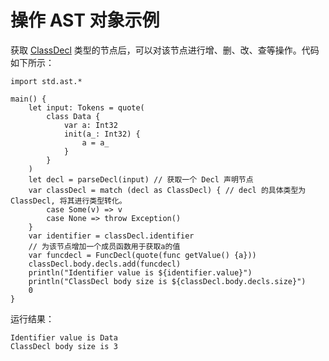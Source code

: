 # 操作 AST 对象示例

获取 [ClassDecl](../ast_package_api/ast_package_classes.md#class-classdecl) 类型的节点后，可以对该节点进行增、删、改、查等操作。代码如下所示：

<!-- verify -->

```cangjie
import std.ast.*

main() {
    let input: Tokens = quote(
        class Data {
            var a: Int32
            init(a_: Int32) {
                a = a_
            }
        }
    )
    let decl = parseDecl(input) // 获取一个 Decl 声明节点
    var classDecl = match (decl as ClassDecl) { // decl 的具体类型为 ClassDecl, 将其进行类型转化。
        case Some(v) => v
        case None => throw Exception()
    }
    var identifier = classDecl.identifier
    // 为该节点增加一个成员函数用于获取a的值
    var funcdecl = FuncDecl(quote(func getValue() {a}))
    classDecl.body.decls.add(funcdecl)
    println("Identifier value is ${identifier.value}")
    println("ClassDecl body size is ${classDecl.body.decls.size}")
    0
}
```

运行结果：

```text
Identifier value is Data
ClassDecl body size is 3
```
